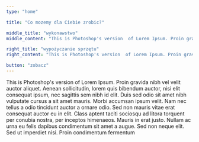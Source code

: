 ```yaml
---
type: "home"

title: "Co mozemy dla Ciebie zrobic?"

middle_title: "wykonawstwo"
middle_content: "This is Photoshop's version  of Lorem Ipsum. Proin gravida nibh vel velit auctor"

right_title: "wypożyczanie sprzętu"
right_content: "This is Photoshop's version  of Lorem Ipsum. Proin gravida nibh vel velit auctor"

button: "zobacz"
---
```

This is Photoshop's version  of Lorem Ipsum. Proin gravida nibh vel velit auctor aliquet. Aenean sollicitudin, lorem quis bibendum auctor, nisi elit consequat ipsum, nec sagittis sem nibh id elit. Duis sed odio sit amet nibh vulputate cursus a sit amet mauris. Morbi accumsan ipsum velit. Nam nec tellus a odio tincidunt auctor a ornare odio. Sed non  mauris vitae erat consequat auctor eu in elit. Class aptent taciti sociosqu ad litora torquent per conubia nostra, per inceptos himenaeos. Mauris in erat justo. Nullam ac urna eu felis dapibus condimentum sit amet a augue. Sed non neque elit. Sed ut imperdiet nisi. Proin condimentum fermentum